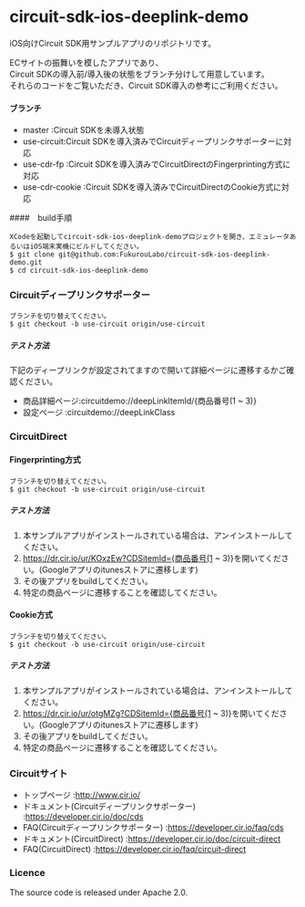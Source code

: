 circuit-sdk-ios-deeplink-demo
===================

iOS向けCircuit SDK用サンプルアプリのリポジトリです。

ECサイトの振舞いを模したアプリであり、  
Circuit SDKの導入前/導入後の状態をブランチ分けして用意しています。  
それらのコードをご覧いただき、Circuit SDK導入の参考にご利用ください。  

#### ブランチ
* master     :Circuit SDKを未導入状態 
* use-circuit:Circuit SDKを導入済みでCircuitディープリンクサポーターに対応 
* use-cdr-fp :Circuit SDKを導入済みでCircuitDirectのFingerprinting方式に対応 
* use-cdr-cookie :Circuit SDKを導入済みでCircuitDirectのCookie方式に対応 

####　build手順
```
XCodeを起動してcircuit-sdk-ios-deeplink-demoプロジェクトを開き、エミュレータあるいはiOS端末実機にビルドしてください。
$ git clone git@github.com:FukurouLabo/circuit-sdk-ios-deeplink-demo.git
$ cd circuit-sdk-ios-deeplink-demo
```

### Circuitディープリンクサポーター
```
ブランチを切り替えてください。
$ git checkout -b use-circuit origin/use-circuit
```

##### テスト方法
下記のディープリンクが設定されてますので開いて詳細ページに遷移するかご確認ください。
* 商品詳細ページ:circuitdemo://deepLinkItemId/{商品番号(1 ~ 3)}
* 設定ページ    :circuitdemo://deepLinkClass

### CircuitDirect
#### Fingerprinting方式
```
ブランチを切り替えてください。
$ git checkout -b use-circuit origin/use-circuit
```

##### テスト方法
1. 本サンプルアプリがインストールされている場合は、アンインストールしてください。
2. https://dr.cir.io/ur/KOxzEw?CDSitemId={商品番号(1 ~ 3)}を開いてください。(Googleアプリのitunesストアに遷移します)
3. その後アプリをbuildしてください。
4. 特定の商品ページに遷移することを確認してください。

#### Cookie方式
```
ブランチを切り替えてください。
$ git checkout -b use-circuit origin/use-circuit
```

##### テスト方法
1. 本サンプルアプリがインストールされている場合は、アンインストールしてください。
2. https://dr.cir.io/ur/otgMZg?CDSitemId={商品番号(1 ~ 3)}を開いてください。(Googleアプリのitunesストアに遷移します)
3. その後アプリをbuildしてください。
4. 特定の商品ページに遷移することを確認してください。

### Circuitサイト
* トップページ                                  :http://www.cir.io/
* ドキュメント(Circuitディープリンクサポーター) :https://developer.cir.io/doc/cds
* FAQ(Circuitディープリンクサポーター)          :https://developer.cir.io/faq/cds
* ドキュメント(CircuitDirect)                   :https://developer.cir.io/doc/circuit-direct
* FAQ(CircuitDirect)                            :https://developer.cir.io/faq/circuit-direct

### Licence
The source code is released under Apache 2.0.


